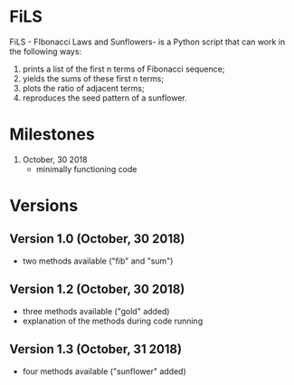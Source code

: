 # FiLS

FiLS - FIbonacci Laws and Sunflowers- is a Python script that can work in the following ways: 
1. prints a list of the first n terms of Fibonacci sequence;
2. yields the sums of these first n terms;
3. plots the ratio of adjacent terms;
4. reproduces the seed pattern of a sunflower.

# Milestones

1. October, 30 2018
   - minimally functioning code
 
# Versions
## Version 1.0 (October, 30 2018)
   - two methods available ("fib" and "sum")
## Version 1.2 (October, 30 2018)
   - three methods available ("gold" added)
   - explanation of the methods during code running 
## Version 1.3 (October, 31 2018)
   - four methods available ("sunflower" added)
